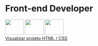<h1> Front-end Developer</h1>
<div style="display: inline_block">
<img src="https://cdn.jsdelivr.net/gh/devicons/devicon/icons/html5/html5-original-wordmark.svg" width="60" height="50"/>
<img src="https://cdn.jsdelivr.net/gh/devicons/devicon/icons/css3/css3-original-wordmark.svg" width="60" height="50"/>
<img src="https://cdn.jsdelivr.net/gh/devicons/devicon/icons/javascript/javascript-original.svg" width="60" height="50"/>
</div>
<a href="https://gustavovinicius1.github.io/projeto-desenvolvido-html-css/" target="_blank">Visualizar projeto HTML / CSS</a>
